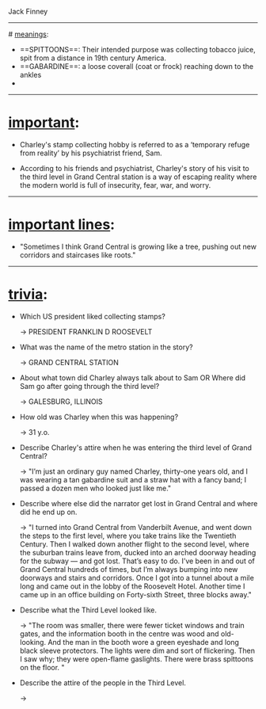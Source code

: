 Jack Finney

<hr>
# <u>meanings</u>:

- ==SPITTOONS==: Their intended purpose was collecting tobacco juice, spit from a distance in 19th century America.
- ==GABARDINE==: a loose coverall (coat or frock) reaching down to the ankles
- 
- ---
# <u>important</u>:

- Charley's stamp collecting hobby is referred to as a ‘temporary refuge from reality’ by his psychiatrist friend, Sam.

- According to his friends and psychiatrist, Charley's story of his visit to the third level in Grand Central station is a way of escaping reality where the modern world is full of insecurity, fear, war, and worry.


---
# <u>important lines</u>:

- "Sometimes I think Grand Central is growing like a tree, pushing out new corridors and staircases like roots."


---
# <u>trivia</u>:

- Which US president liked collecting stamps?
    
    -> PRESIDENT FRANKLIN D ROOSEVELT

- What was the name of the metro station in the story?
    
    -> GRAND CENTRAL STATION

- About what town did Charley always talk about to Sam OR Where did Sam go after going through the third level?
    
    -> GALESBURG, ILLINOIS

- How old was Charley when this was happening?
    
    -> 31 y.o.

- Describe Charley's attire when he was entering the third level of Grand Central?
    
    -> "I’m just an ordinary guy named Charley, thirty-one years old, and I was wearing a tan gabardine suit and a straw hat with a fancy band; I passed a dozen men who looked just like me."

- Describe where else did the narrator get lost in Grand Central and where did he end up on.
    
    -> "I turned into Grand Central from Vanderbilt Avenue, and went down the steps to the first level, where you take trains like the Twentieth Century. Then I walked down another flight to the second level, where the suburban trains leave from, ducked into an arched doorway heading for the subway — and got lost. That’s easy to do. I’ve been in and out of Grand Central hundreds of times, but I’m always bumping into new doorways and stairs and corridors. Once I got into a tunnel about a mile long and came out in the lobby of the Roosevelt Hotel. Another time I came up in an office building on Forty-sixth Street, three blocks away."

- Describe what the Third Level looked like.

    -> "The room was smaller, there were fewer ticket windows and train gates, and the information booth in the centre was wood and old- looking. And the man in the booth wore a green eyeshade and long black sleeve protectors. The lights were dim and sort of flickering. Then I saw why; they were open-flame gaslights. There were brass spittoons on the floor. "

- Describe the attire of the people in the Third Level.
    
    -> 
